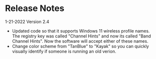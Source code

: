 # Release Notes


1-21-2022  Version 2.4 

 - Updated code so that it supports Windows 11 wireless profile names. The registry key was called "Channel Hints" and now its called "Band Channel Hints".  Now the software will accept either of these names.
 - Change color scheme from "TanBlue" to "Kayak" so you can quickly visually identify if someone is running an old verion.